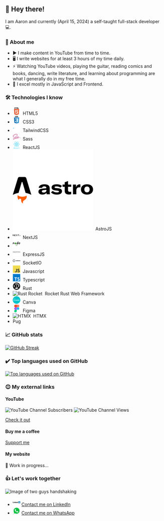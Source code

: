 ## 👋 Hey there!

I am Aaron and currently \(April 15, 2024\) a self-taught full-stack developer 💻.

### 📓 About me

- ▶️ I make content in YouTube from time to time.
- 🖥️ I write websites for at least 3 hours of my time daily.
- ⚡ Watching YouTube videos, playing the guitar, reading comics and books, dancing, write literature, and learning about programming are what I generally do in my free time.
- 💪 I excel mostly in JavaScript and Frontend.

### 🛠️ Technologies I know

<ul>
  <li>
    <img src="https://github.com/devicons/devicon/blob/master/icons/html5/html5-original-wordmark.svg" alt="HTML5" width="24" />
    &nbsp;HTML5
  </li>
  <li>
    <img src="https://github.com/devicons/devicon/blob/master/icons/css3/css3-original-wordmark.svg" alt="CSS3" width="24"/>
    &nbsp;CSS3
  </li>
  <li>
    <img src="https://github.com/devicons/devicon/blob/master/icons/tailwindcss/tailwindcss-original-wordmark.svg" alt="TailwindCSS" width="24" />
    &nbsp;TailwindCSS
  </li>
  <li>
    <img src="https://github.com/devicons/devicon/blob/master/icons/sass/sass-original.svg" alt="Sass" width="24" />
    &nbsp;Sass
  </li>
  <li>
    <img src="https://github.com/devicons/devicon/blob/master/icons/react/react-original-wordmark.svg" alt="ReactJS" width="24" />
    &nbsp;ReactJS
  </li>
  <li>
    <img src="https://github.com/devicons/devicon/blob/master/icons/astro/astro-original-wordmark.svg" alt="AstroJS width="24" />
    &nbsp;AstroJS
  </li>
  <li>
    <img src="https://github.com/devicons/devicon/blob/master/icons/nextjs/nextjs-original-wordmark.svg" alt="NextJS" width="24" />
    &nbsp;NextJS
  </li>
  <li>
    <img src="https://github.com/devicons/devicon/blob/master/icons/nodejs/nodejs-original-wordmark.svg" alt="NodeJS" width="24" />
  </li>
  <li>
    <img src="https://github.com/devicons/devicon/blob/master/icons/express/express-original-wordmark.svg" alt="ExpressJS" width="24" />
    &nbsp;ExpressJS
  </li>
  <li>
    <img src="https://github.com/devicons/devicon/blob/master/icons/socketio/socketio-original-wordmark.svg" alt="SocketIO" width="24" />
    &nbsp;SocketIO
  </li>
  <li>
    <img src="https://github.com/devicons/devicon/blob/master/icons/javascript/javascript-original.svg" alt="JavaScript" width="24" />
    &nbsp;Javascript
  </li>
  <li>
    <img src="https://github.com/devicons/devicon/blob/master/icons/typescript/typescript-original.svg" alt="Typescript" width="24" />
    &nbsp;Typescript
  </li>
  <li>
    <img src="https://github.com/devicons/devicon/blob/master/icons/rust/rust-original.svg" alt="Rust" width="24" />
    &nbsp;Rust
  </li>
  <li>
    <img src="https://rocket.rs/images/box-logo.png" alt="Rust Rocket" width="24" />
    &nbsp;Rocket Rust Web Framework
  </li>
  <li>
    <img src="https://github.com/devicons/devicon/blob/master/icons/canva/canva-original.svg" alt="Canva" width="24" />
    &nbsp;Canva
  </li>
  <li>
    <img src="https://github.com/devicons/devicon/blob/master/icons/figma/figma-original.svg" alt="Figma" width="24" />
    &nbsp;Figma
  </li>
  <li>
    <img src="https://github.com/bestofjs/bestofjs/blob/master/apps/bestofjs-nextjs/public/logos/htmx.svg" alt="HTMX" width="24" />
    &nbsp;HTMX
  </li>
  <li>
    Pug
  </li>
</ul>

### 📈 GitHub stats

[![GitHub Streak](https://github-readme-streak-stats.herokuapp.com/?user=Ragudos&theme=dark&background=212121)](https://git.io/streak-stats)

### ✔️ Top languages used on GitHub

[![Top languages used on GitHub](https://github-readme-stats.vercel.app/api/top-langs/?username=Ragudos&layout=compact&theme=vision-friendly-dark)](https://github.com/anuraghazra/github-readme-stats)

### 😊 My external links

#### YouTube

![YouTube Channel Subscribers](https://img.shields.io/youtube/channel/subscribers/UCnp7fvKgSF5PE-ufdarmpxw)
![YouTube Channel Views](https://img.shields.io/youtube/channel/views/UCnp7fvKgSF5PE-ufdarmpxw)

[Check it out](https://www.youtube.com/channel/UCnp7fvKgSF5PE-ufdarmpxw)

#### Buy me a coffee

[Support me](https://buymeacoffee.com/programmers_sanctuary)

#### My website

🚧 Work in progress...

### 👍 Let's work together

![Image of two guys handshaking](https://media.giphy.com/media/v1.Y2lkPTc5MGI3NjExb2R3ZzE0MTA1dTY3NG01Njk3aGw1OXk0NmdqdHB1Yzk2dW54dWR2dCZlcD12MV9pbnRlcm5hbF9naWZfYnlfaWQmY3Q9Zw/d1E2VyhFsxawRbeo/giphy.gif)

<ul>
  <li>
    <img src="https://github.com/devicons/devicon/blob/master/icons/linkedin/linkedin-original-wordmark.svg" alt="LinkedIn" width="24" />
    <a href="https://www.linkedin.com/in/aaron-ragudos-39a426286/" target="_blank">Contact me on LinkedIn</a>
  </li>
  <li>
    <img src="https://github.com/appicons/Whatsapp/blob/master/icons/whatsapp_194x194.png" alt="WhatsApp" width="24" />
    <a href="https://Wa.me/+639957326474" target="_blank">Contact me on WhatsApp</a>
  </li>
</ul>
